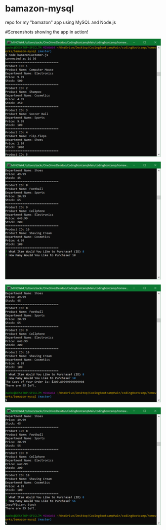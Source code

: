 # bamazon-mysql
repo for my "bamazon" app using MySQL and Node.js


#Screenshots showing the app in action!

![](./bamazonScreenshots/sc-1.PNG)

![](./bamazonScreenshots/sc-2.PNG)

![](./bamazonScreenshots/sc-3.PNG)

![](./bamazonScreenshots/sc-4.PNG)